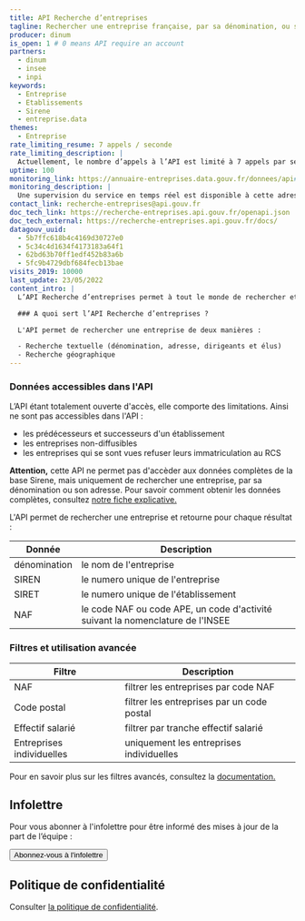 ```yaml
---
title: API Recherche d’entreprises
tagline: Rechercher une entreprise française, par sa dénomination, ou son adresse
producer: dinum
is_open: 1 # 0 means API require an account
partners:
  - dinum
  - insee
  - inpi
keywords:
  - Entreprise
  - Etablissements
  - Sirene
  - entreprise.data
themes:
  - Entreprise
rate_limiting_resume: 7 appels / seconde
rate_limiting_description: |
  Actuellement, le nombre d’appels à l’API est limité à 7 appels par seconde
uptime: 100
monitoring_link: https://annuaire-entreprises.data.gouv.fr/donnees/api#recherche-entreprise
monitoring_description: |
  Une supervision du service en temps réel est disponible à cette adresse.
contact_link: recherche-entreprises@api.gouv.fr
doc_tech_link: https://recherche-entreprises.api.gouv.fr/openapi.json
doc_tech_external: https://recherche-entreprises.api.gouv.fr/docs/
datagouv_uuid:
  - 5b7ffc618b4c4169d30727e0
  - 5c34c4d1634f4173183a64f1
  - 62bd63b70ff1edf452b83a6b
  - 5fc9b4729dbf684fecb13bae
visits_2019: 10000
last_update: 23/05/2022
content_intro: |
  L’API Recherche d’entreprises permet à tout le monde de rechercher et de trouver une entreprise française.

  ### A quoi sert l’API Recherche d’entreprises ?

  L'API permet de rechercher une entreprise de deux manières :

  - Recherche textuelle (dénomination, adresse, dirigeants et élus)
  - Recherche géographique
---
```


### Données accessibles dans l'API

L’API étant totalement ouverte d'accès, elle comporte des limitations. Ainsi ne sont pas accessibles dans l'API :

- les prédécesseurs et successeurs d'un établissement
- les entreprises non-diffusibles
- les entreprises qui se sont vues refuser leurs immatriculation au RCS

**Attention,** cette API ne permet pas d'accèder aux données complètes de la base Sirene, mais uniquement de rechercher une entreprise, par sa dénomination ou son adresse. Pour savoir comment obtenir les données complètes, consultez [notre fiche explicative.](/guides/quelle-api-sirene)

L'API permet de rechercher une entreprise et retourne pour chaque résultat :

| Donnée       | Description                                                                    |
| ------------ | ------------------------------------------------------------------------------ |
| dénomination | le nom de l'entreprise                                                         |
| SIREN        | le numero unique de l'entreprise                                               |
| SIRET        | le numero unique de l'établissement                                            |
| NAF          | le code NAF ou code APE, un code d'activité suivant la nomenclature de l'INSEE |

### Filtres et utilisation avancée

| Filtre                    | Description                                |
| ------------------------- | ------------------------------------------ |
| NAF                       | filtrer les entreprises par code NAF       |
| Code postal               | filtrer les entreprises par un code postal |
| Effectif salarié                       | filtrer par tranche effectif salarié        |
| Entreprises individuelles | uniquement les entreprises individuelles   |

Pour en savoir plus sur les filtres avancés, consultez la [documentation.](/documentation/api-recherche-entreprises)


## Infolettre

Pour vous abonner à l'infolettre pour être informé des mises à jour de la part de l’équipe :

<Button href="https://2f62ff46.sibforms.com/serve/MUIFAO95z3V-BJo1feDe7qoHnkmSCfysBZZFjIFSjvvnqZ1C8aAGCT1-vESBVRjnjM8fKD_Mt7Q0ENMgGon61yySA7u3dn8MS3rdd5Ax_aQ7ORuB5tglGXJ00VEnG5Tp5ggraqa5x6oPoyaleNDDkDmijlzwmSxWRs5zfSubvr3dGQMlxymwf2uU4xY1N51BjN5F5vvNMDu-s9IT">Abonnez-vous à l'infolettre</Button>


## Politique de confidentialité

Consulter [la politique de confidentialité](https://annuaire-entreprises.data.gouv.fr/vie-privee).



